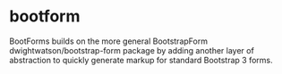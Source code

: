 # bootform
BootForms builds on the more general BootstrapForm dwightwatson/bootstrap-form package by adding another layer of abstraction to quickly generate markup for standard Bootstrap 3 forms.
